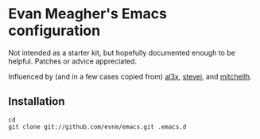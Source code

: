 # Evan Meagher's Emacs configuration

Not intended as a starter kit, but hopefully documented enough to be helpful. Patches or advice appreciated.

Influenced by (and in a few cases copied from) [al3x](https://github.com/al3x/emacs), [stevej](https://github.com/stevej/emacs), and [mitchellh](https://github.com/mitchellh/dotfiles/tree/master/emacs.d).

## Installation
    cd
    git clone git://github.com/evnm/emacs.git .emacs.d
